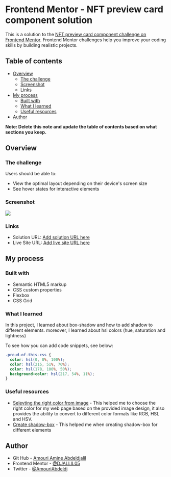 # Frontend Mentor - NFT preview card component solution

This is a solution to the [NFT preview card component challenge on Frontend Mentor](https://www.frontendmentor.io/challenges/nft-preview-card-component-SbdUL_w0U). Frontend Mentor challenges help you improve your coding skills by building realistic projects.

## Table of contents

- [Overview](#overview)
  - [The challenge](#the-challenge)
  - [Screenshot](#screenshot)
  - [Links](#links)
- [My process](#my-process)
  - [Built with](#built-with)
  - [What I learned](#what-i-learned)
  - [Useful resources](#useful-resources)
- [Author](#author)

**Note: Delete this note and update the table of contents based on what sections you keep.**

## Overview

### The challenge

Users should be able to:

- View the optimal layout depending on their device's screen size
- See hover states for interactive elements

### Screenshot

![](./screenshot.jpg)


### Links

- Solution URL: [Add solution URL here](https://your-solution-url.com)
- Live Site URL: [Add live site URL here](https://your-live-site-url.com)

## My process

### Built with

- Semantic HTML5 markup
- CSS custom properties
- Flexbox
- CSS Grid


### What I learned

In this project, I learned about box-shadow and how to add shadow to different elements. moreover, I learned about hsl colors (hue, saturation and lightness)

To see how you can add code snippets, see below:

```css
.proud-of-this-css {
  color: hsl(0, 0%, 100%);
  color: hsl(215, 51%, 70%);
  color: hsl(178, 100%, 50%);
  background-color: hsl(217, 54%, 11%);
}
```

### Useful resources

- [Selevting the right color from image](https://redketchup.io/color-picker) - This helped me to choose the right color for my web page based on the provided image design, it also provides the ability to convert to different color formats like RGB, HSL and HSV.
- [Create shadow-box](https://getcssscan.com/css-box-shadow-examples) - This helped me when creating shadow-box for different elements

## Author

- Git Hub - [Amouri Amine Abdeldjalil](https://github.com/DJALLIL05)
- Frontend Mentor - [@DJALLIL05](https://www.frontendmentor.io/profile/DJALLIL05)
- Twitter - [@AmouriAbdeldj](https://www.twitter.com/AmouriAbdeldj)
